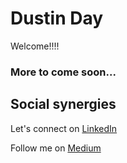 # Dustin Day
Welcome!!!!

### More to come soon...

## Social synergies

Let's connect on [LinkedIn](https://www.linkedin.com/in/dustinrday/)

Follow me on [Medium](https://dustin-day.medium.com/)
